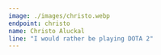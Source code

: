 ```yaml
---
image: ./images/christo.webp
endpoint: christo
name: Christo Aluckal
line: "I would rather be playing DOTA 2"
---
```

